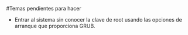
#Temas pendientes para hacer

* Entrar al sistema sin conocer la clave de root usando las opciones de arranque que proporciona GRUB.

